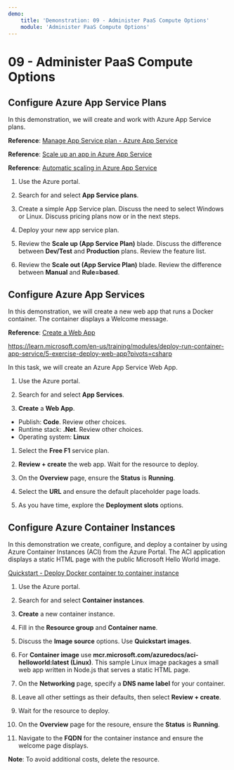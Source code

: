```yaml
---
demo:
    title: 'Demonstration: 09 - Administer PaaS Compute Options'
    module: 'Administer PaaS Compute Options'
---
```


# 09 - Administer PaaS Compute Options

## Configure Azure App Service Plans

In this demonstration, we will create and work with Azure App Service plans.

**Reference**: [Manage App Service plan - Azure App Service](https://docs.microsoft.com/azure/app-service/app-service-plan-manage)

**Reference**: [Scale up an app in Azure App Service](https://learn.microsoft.com/azure/app-service/manage-scale-up)

**Reference**: [Automatic scaling in Azure App Service](https://learn.microsoft.com/azure/app-service/manage-automatic-scaling?tabs=azure-portal)

1. Use the Azure portal. 

1. Search for and select **App Service plans**.

1. Create a simple App Service plan. Discuss the need to select Windows or Linux. Discuss pricing plans now or in the next steps. 

1. Deploy your new app service plan. 

1. Review the **Scale up (App Service Plan)** blade. Discuss the difference between **Dev/Test** and **Production** plans. Review the feature list. 

1. Review the **Scale out (App Service Plan)** blade. Review the difference between **Manual** and **Rule=based**. 

## Configure Azure App Services

In this demonstration, we will create a new web app that runs a Docker container. The container displays a Welcome message.

**Reference**: [Create a Web App](https://learn.microsoft.com/training/modules/host-a-web-app-with-azure-app-service/3-exercise-create-a-web-app-in-the-azure-portal?pivots=csharp)

https://learn.microsoft.com/en-us/training/modules/deploy-run-container-app-service/5-exercise-deploy-web-app?pivots=csharp

In this task, we will create an Azure App Service Web App.

1. Use the Azure portal. 

1. Search for and select **App Services**.

1. **Create** a **Web App**.

- Publish: **Code**. Review other choices.
- Runtime stack: **.Net**. Review other choices.
- Operating system: **Linux**

1. Select the **Free F1** service plan.

1. **Review + create** the web app. Wait for the resource to deploy.

1. On the **Overview** page, ensure the **Status** is **Running**.

1. Select the **URL** and ensure the default placeholder page loads.

1. As you have time, explore the **Deployment slots** options. 
## Configure Azure Container Instances

In this demonstration we create, configure, and deploy a container by using Azure Container Instances (ACI) from the Azure Portal. The ACI application displays a static HTML page with the public Microsoft Hello World image. 

[Quickstart - Deploy Docker container to container instance](https://learn.microsoft.com/en-us/azure/container-instances/container-instances-quickstart-portal)

1. Use the Azure portal.

1. Search for and select **Container instances**.

1. **Create** a new container instance. 

1. Fill in the **Resource group** and **Container name**. 

1. Discuss the **Image source** options. Use **Quickstart images**.

1. For **Container image** use **mcr.microsoft.com/azuredocs/aci-helloworld:latest (Linux)**. This sample Linux image packages a small web app written in Node.js that serves a static HTML page.

1. On the **Networking** page, specify a **DNS name label** for your container. 

1. Leave all other settings as their defaults, then select **Review + create**.

1. Wait for the resource to deploy.

1. On the **Overview** page for the resoure, ensure the **Status** is **Running**.

1. Navigate to the **FQDN** for the container instance and ensure the welcome page displays. 

**Note**: To avoid additional costs, delete the resource. 
